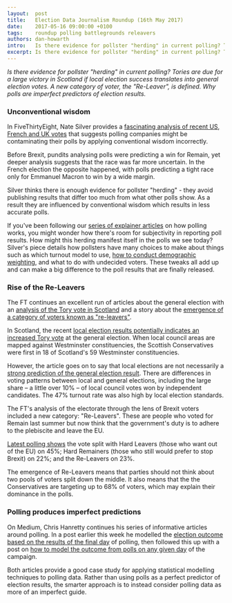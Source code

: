 ```yaml
---
layout:  post
title:   Election Data Journalism Roundup (16th May 2017)
date:    2017-05-16 09:00:00 +0100
tags:    roundup polling battlegrounds releavers
authors: dan-howarth
intro:   Is there evidence for pollster "herding" in current polling? Tories are due for a large victory in Scotland if local election success translates into general election votes. A new category of voter, the "Re-Leaver", is defined. Why polls are imperfect predictors of election results.
excerpt: Is there evidence for pollster "herding" in current polling? Tories are due for a large victory in Scotland if local election success translates into general election votes. A new category of voter, the "Re-Leaver", is defined. Why polls are imperfect predictors of election results.
---
```


_Is there evidence for pollster "herding" in current polling? Tories are due for a large victory in Scotland if local election success translates into general election votes. A new category of voter, the "Re-Leaver", is defined. Why polls are imperfect predictors of election results._


### Unconventional wisdom

In FiveThirtyEight, Nate Silver provides a [fascinating analysis of recent US, French and UK votes](https://fivethirtyeight.com/features/conventional-wisdom-may-be-contaminating-polls/) that suggests polling companies might be contaminating their polls by applying conventional wisdom incorrectly. 

Before Brexit, pundits analysing polls were predicting a win for Remain, yet deeper analysis suggests that the race was far more uncertain. In the French election the opposite happened, with polls predicting a tight race only for Emmanuel Macron to win by a wide margin. 

Silver thinks there is enough evidence for pollster "herding" - they avoid publishing results that differ too much from what other polls show. As a result they are influenced by conventional wisdom which results in less accurate polls.

If you've been following our [series of explainer articles](https://sixfifty.org.uk/explainers) on how polling works, you might wonder how there's room for subjectivity in reporting poll results. How might this herding manifest itself in the polls we see today? Silver's piece details how pollsters have many choices to make about things such as which turnout model to use, [how to conduct demographic weighting](https://sixfifty.org.uk/2017/05/08/opinion-polling-more-art-than-science/), and what to do with undecided voters. These tweaks all add up and can make a big difference to the poll results that are finally released.


### Rise of the Re-Leavers

The FT continues an excellent run of articles about the general election with an [analysis of the Tory vote in Scotland](https://www.ft.com/content/e86a4bae-34db-11e7-bce4-9023f8c0fd2e) and a story about the [emergence of a category of voters known as "re-leavers"](https://www.ft.com/content/76037a34-36ef-11e7-99bd-13beb0903fa3). 

In Scotland, the recent [local election results potentially indicates an increased Tory vote](https://www.ft.com/content/0df99c34-3195-11e7-9555-23ef563ecf9a) at the general election. When local council areas are mapped against Westminster constituencies, the Scottish Conservatives were first in 18 of Scotland's 59 Westminster constituencies. 

However, the article goes on to say that local elections are not necessarily a [strong prediction of the general election result](https://www.ft.com/content/5ec6e7de-3401-11e7-bce4-9023f8c0fd2e). There are differences in voting patterns between local and general elections, including the large share – a little over 10% – of local council votes won by independent candidates. The 47% turnout rate was also high by local election standards.

The FT's analysis of the electorate through the lens of Brexit voters included a new category: "Re-Leavers". These are people who voted for Remain last summer but now think that the government's duty is to adhere to the plebiscite and leave the EU.

[Latest polling shows](https://yougov.co.uk/news/2017/05/12/forget-52-rise-re-leavers-mean-pro-brexit-electora/) the vote split with Hard Leavers (those who want out of the EU) on 45%; Hard Remainers (those who still would prefer to stop Brexit) on 22%; and the Re-Leavers on 23%.

The emergence of Re-Leavers means that parties should not think about two pools of voters split down the middle. It also means that the the Conservatives are targeting up to 68% of voters, which may explain their dominance in the polls.


### Polling produces imperfect predictions

On Medium, Chris Hanretty continues his series of informative articles around polling. In a post earlier this week he modelled the [election outcome based on the results of the final day](https://medium.com/@chrishanretty/election-forecasts-outside-the-forbidden-zone-d2119c41ede9) of polling, then followed this up with a post on [how to model the outcome from polls on any given day](https://medium.com/@chrishanretty/boosts-and-bumps-in-polling-459ef94f3099) of the campaign.

Both articles provide a good case study for applying statistical modelling techniques to polling data. Rather than using polls as a perfect predictor of election results, the smarter approach is to instead consider polling data as more of an imperfect guide.
